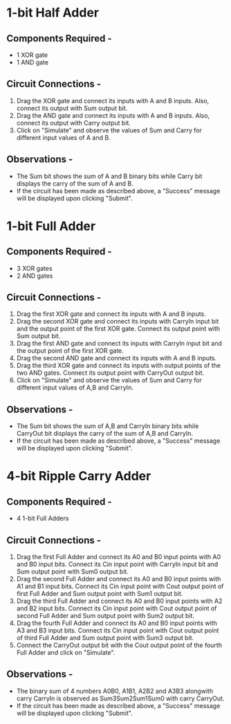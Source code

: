 # 1-bit Half Adder

## Components Required - 

* 1 XOR gate
* 1 AND gate

## Circuit Connections - 

1) Drag the XOR gate and connect its inputs with A and B inputs. Also, connect its output with Sum output bit.
2) Drag the AND gate and connect its inputs with A and B inputs. Also, connect its output with Carry output bit.
3) Click on "Simulate" and observe the values of Sum and Carry for different input values of A and B.

## Observations - 

* The Sum bit shows the sum of A and B binary bits while Carry bit displays the carry of the sum of A and B.
* If the circuit has been made as described above, a "Success" message will be displayed upon clicking "Submit".

# 1-bit Full Adder

## Components Required - 

* 3 XOR gates
* 2 AND gates

## Circuit Connections - 

1) Drag the first XOR gate and connect its inputs with A and B inputs.
2) Drag the second XOR gate and connect its inputs with CarryIn input bit and the output point of the first XOR gate. Connect its output point with Sum output bit. 
3) Drag the first AND gate and connect its inputs with CarryIn input bit and the output point of the first XOR gate. 
4) Drag the second AND gate and connect its inputs with A and B inputs.
5) Drag the third XOR gate and connect its inputs with output points of the two AND gates. Connect its output point with CarryOut output bit. 
6) Click on "Simulate" and observe the values of Sum and Carry for different input values of A,B and CarryIn.

## Observations - 

* The Sum bit shows the sum of A,B and CarryIn binary bits while CarryOut bit displays the carry of the sum of A,B and CarryIn.
* If the circuit has been made as described above, a "Success" message will be displayed upon clicking "Submit".

# 4-bit Ripple Carry Adder

## Components Required - 

* 4 1-bit Full Adders

## Circuit Connections - 

1) Drag the first Full Adder and connect its A0 and B0 input points with A0 and B0 input bits. Connect its Cin input point with CarryIn input bit and Sum output point with Sum0 output bit.
2) Drag the second Full Adder and connect its A0 and B0 input points with A1 and B1 input bits. Connect its Cin input point with Cout output point of first Full Adder and Sum output point with Sum1 output bit.
3) Drag the third Full Adder and connect its A0 and B0 input points with A2 and B2 input bits. Connect its Cin input point with Cout output point of second Full Adder and Sum output point with Sum2 output bit.
4) Drag the fourth Full Adder and connect its A0 and B0 input points with A3 and B3 input bits. Connect its Cin input point with Cout output point of third Full Adder and Sum output point with Sum3 output bit.
5) Connect the CarryOut output bit with the Cout output point of the fourth Full Adder and click on "Simulate".

## Observations - 

* The binary sum of 4 numbers A0B0, A1B1, A2B2 and A3B3 alongwith carry CarryIn is observed as Sum3Sum2Sum1Sum0 with carry CarryOut.  
* If the circuit has been made as described above, a "Success" message will be displayed upon clicking "Submit".